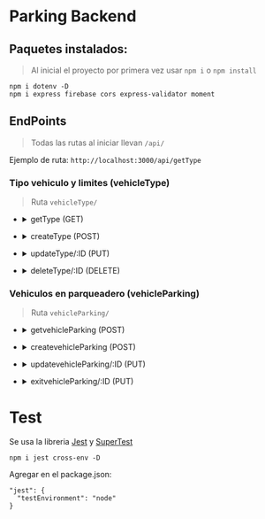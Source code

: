 # Parking Backend

## Paquetes instalados:

>Al inicial el proyecto por primera vez usar `npm i` o `npm install`

```
npm i dotenv -D
npm i express firebase cors express-validator moment
```

## EndPoints

>Todas las rutas al iniciar llevan `/api/`

Ejemplo de ruta: `http://localhost:3000/api/getType`

### Tipo vehiculo y limites (vehicleType)

>Ruta `vehicleType/`

- <details>
  <summary>getType (GET)</summary>

  ```sh
  Response ok:
  {
      ok: true,
      message: 'success',
      data: [
          {
              id: String,
              type_name: String,
              maximum_capacity: Number,
              current_capacity: Number
          },
          {
              id: String,
              type_name: String,
              maximum_capacity: Number,
              current_capacity: Number
          }
      ]
  }

  Response fail:
    {
        ok: false,
        message: 'fail'
    }
  ```
  
</details>

- <details>
  <summary>createType (POST)</summary>

  ```sh
  Body:
    {
        type_name: String,
        maximum_capacity: Number,
        current_capacity: Number
    }

  Response ok:
    {
        ok: true,
        message: 'success',
        data: {
            id: String,
            type_name: String,
            maximum_capacity: Number,
            current_capacity: Number
        }
    }

  Response fail:
    {
        ok: false,
        message: 'fail'
    }

  Response existe:
    {
      ok: true,
      message: "Ya esta registrado 'type_name'"
    }
  ```

</details>

- <details>
  <summary>updateType/:ID (PUT)</summary>

  ```sh
  Body:
    {
        maximum_capacity: Number
    }

  Response ok:
    {
        ok: true,
        message: 'success update'
    }

  Response fail:
    {
        ok: false,
        message: 'fail'
    }
  ```
  
</details>

- <details>
  <summary>deleteType/:ID (DELETE)</summary>

  ```sh
  Response ok:
    {
        ok: true,
        message: 'success delete'
    }

  Response fail:
    {
        ok: false,
        message: 'fail'
    }
  ```
  
</details>

### Vehiculos en parqueadero (vehicleParking)

>Ruta `vehicleParking/`

- <details>
  <summary>getvehicleParking (POST)</summary>

  ```sh
  Body:
    {
        limit: Number,
        fistPlates: String, (optional)
        lastPlates: String, (optional)
        type: String (optional)
    }

  Response ok:
    {
        ok: true,
        message: 'success',
        data: [
          {
            id: String,
            plates_vehicle: String,
            doc_owner: String,
            name_owner: String,
            type_vehicle: String,
            id_type_vehicle: String,
            initial_date: String
          },
          {
            id: String,
            plates_vehicle: String,
            doc_owner: String,
            name_owner: String,
            type_vehicle: String,
            id_type_vehicle: String,
            initial_date: String
          }
        ]
    }

  Response fail:
    {
        ok: false,
        message: 'fail'
    }
  ```

</details>

- <details>
  <summary>createvehicleParking (POST)</summary>

  ```sh
  Body:
    {
        plates_vehicle: String,
        doc_owner: String,
        name_owner: String,
        type_vehicle: String,
        id_type_vehicle: String
    }

  Response ok:
    {
        ok: true,
        message: 'success',
        data: {
            id: String,
            plates_vehicle: String,
            doc_owner: String,
            name_owner: String,
            type_vehicle: String,
            id_type_vehicle: String,
            initial_date: String
        }
    }

  Response fail:
    {
        ok: false,
        message: 'fail'
    }

  Response existe:
    {
      ok: true,
      message: "Ya esta registrado 'plates_vehicle'"
    }

  Response no existe tipo:
    {
      ok: true,
      message: "No existe el tipo de vehiculo ingresado"
    }

  Response no existe cupo:
    {
      ok: true,
      message: "Ya se alcanso la capacidad maxima de ese tipo de vehiculo (numero)"
    }
  ```

</details>

</details>

- <details>
  <summary>updatevehicleParking/:ID (PUT)</summary>

  ```sh
  Body:
    {
        plates_vehicle: String,
        doc_owner: String,
        name_owner: String
    }

  Response ok:
    {
        ok: true,
        message: 'success update'
    }

  Response fail:
    {
        ok: false,
        message: 'fail'
    }
  ```

</details>

</details>

- <details>
  <summary>exitvehicleParking/:ID (PUT)</summary>

  ```sh
  Body:
    {
        plates_vehicle: String,
        pay: Number,
        id_type_vehicle: String
    }

  Response ok:
    {
        ok: true,
        message: 'success exit'
    }

  Response fail:
    {
        ok: false,
        message: 'fail'
    }
  ```

</details>

# Test

Se usa la libreria [Jest](https://jestjs.io/) y [SuperTest](https://github.com/visionmedia/supertest)


```
npm i jest cross-env -D
```

Agregar en el package.json: 

```
"jest": {
  "testEnvironment": "node"
}
```